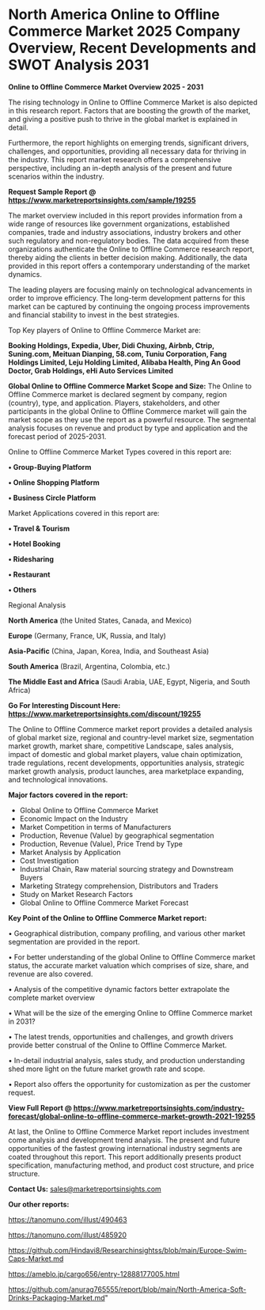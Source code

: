 # North America Online to Offline Commerce Market 2025 Company Overview, Recent Developments and SWOT Analysis 2031

<Strong> Online to Offline Commerce Market Overview 2025 - 2031</strong>

The rising technology in Online to Offline Commerce Market is also depicted in this research report. Factors that are boosting the growth of the market, and giving a positive push to thrive in the global market is explained in detail.

Furthermore, the report highlights on emerging trends, significant drivers, challenges, and opportunities, providing all necessary data for thriving in the industry. This report market research offers a comprehensive perspective, including an in-depth analysis of the present and future scenarios within the industry.

<strong>Request Sample Report @ <a href=https://www.marketreportsinsights.com/sample/19255>https://www.marketreportsinsights.com/sample/19255</a></strong>

The market overview included in this report provides information from a wide range of resources like government organizations, established companies, trade and industry associations, industry brokers and other such regulatory and non-regulatory bodies. The data acquired from these organizations authenticate the Online to Offline Commerce research report, thereby aiding the clients in better decision making. Additionally, the data provided in this report offers a contemporary understanding of the market dynamics.

The leading players are focusing mainly on technological advancements in order to improve efficiency. The long-term development patterns for this market can be captured by continuing the ongoing process improvements and financial stability to invest in the best strategies.

Top Key players of Online to Offline Commerce Market are:

<strong>Booking Holdings, Expedia, Uber, Didi Chuxing, Airbnb, Ctrip, Suning.com, Meituan Dianping, 58.com, Tuniu Corporation, Fang Holdings Limited, Leju Holding Limited, Alibaba Health, Ping An Good Doctor, Grab Holdings, eHi Auto Services Limited</strong>

<strong><b>Global Online to Offline Commerce Market Scope and Size:</b></strong>
The Online to Offline Commerce market is declared segment by company, region (country), type, and application. Players, stakeholders, and other participants in the global Online to Offline Commerce market will gain the market scope as they use the report as a powerful resource. The segmental analysis focuses on revenue and product by type and application and the forecast period of 2025-2031.

Online to Offline Commerce Market Types covered in this report are:

<strong>• Group-Buying Platform

• Online Shopping Platform

• Business Circle Platform</strong>

Market Applications covered in this report are:

<strong>• Travel & Tourism

• Hotel Booking

• Ridesharing

• Restaurant

• Others</strong> 

Regional Analysis

<strong>North America</strong> (the United States, Canada, and Mexico)

<strong>Europe</strong> (Germany, France, UK, Russia, and Italy)

<strong>Asia-Pacific</strong> (China, Japan, Korea, India, and Southeast Asia)

<strong>South America</strong> (Brazil, Argentina, Colombia, etc.)

<strong>The Middle East and Africa</strong> (Saudi Arabia, UAE, Egypt, Nigeria, and South Africa)

<strong>Go For Interesting Discount Here: <a href=https://www.marketreportsinsights.com/discount/19255>https://www.marketreportsinsights.com/discount/19255</a></strong>

The Online to Offline Commerce market report provides a detailed analysis of global market size, regional and country-level market size, segmentation market growth, market share, competitive Landscape, sales analysis, impact of domestic and global market players, value chain optimization, trade regulations, recent developments, opportunities analysis, strategic market growth analysis, product launches, area marketplace expanding, and technological innovations.

<strong><b>Major factors covered in the report:</b></strong>
<ul>
  <li>Global Online to Offline Commerce Market </li>
  <li>Economic Impact on the Industry</li>
  <li>Market Competition in terms of Manufacturers</li>
  <li>Production, Revenue (Value) by geographical segmentation</li>
  <li>Production, Revenue (Value), Price Trend by Type</li>
  <li>Market Analysis by Application</li>
  <li>Cost Investigation</li>
  <li>Industrial Chain, Raw material sourcing strategy and Downstream Buyers</li>
  <li>Marketing Strategy comprehension, Distributors and Traders</li>
  <li>Study on Market Research Factors</li>
  <li>Global Online to Offline Commerce Market Forecast</li>
</ul>

<strong><b>Key Point of the Online to Offline Commerce Market report:</b></strong>

• Geographical distribution, company profiling, and various other market segmentation are provided in the report.

• For better understanding of the global Online to Offline Commerce market status, the accurate market valuation which comprises of size, share, and revenue are also covered.

• Analysis of the competitive dynamic factors better extrapolate the complete market overview

• What will be the size of the emerging Online to Offline Commerce market in 2031?

• The latest trends, opportunities and challenges, and growth drivers provide better construal of the Online to Offline Commerce Market.

• In-detail industrial analysis, sales study, and production understanding shed more light on the future market growth rate and scope.

• Report also offers the opportunity for customization as per the customer request.

<strong><b>View Full Report @ <a href=https://www.marketreportsinsights.com/industry-forecast/global-online-to-offline-commerce-market-growth-2021-19255>https://www.marketreportsinsights.com/industry-forecast/global-online-to-offline-commerce-market-growth-2021-19255</a></b></strong>


At last, the Online to Offline Commerce Market report includes investment come analysis and development trend analysis. The present and future opportunities of the fastest growing international industry segments are coated throughout this report. This report additionally presents product specification, manufacturing method, and product cost structure, and price structure.

<strong>Contact Us:</strong>
sales@marketreportsinsights.com

<strong>Our other reports:</strong>

<a href=https://tanomuno.com/illust/490463>https://tanomuno.com/illust/490463</a>

<a href=https://tanomuno.com/illust/485920>https://tanomuno.com/illust/485920</a>

<a href=https://github.com/Hindavi8/Researchinsightss/blob/main/Europe-Swim-Caps-Market.md>https://github.com/Hindavi8/Researchinsightss/blob/main/Europe-Swim-Caps-Market.md</a>

<a href=https://ameblo.jp/cargo656/entry-12888177005.html>https://ameblo.jp/cargo656/entry-12888177005.html</a>

<a href=https://github.com/anurag765555/report/blob/main/North-America-Soft-Drinks-Packaging-Market.md>https://github.com/anurag765555/report/blob/main/North-America-Soft-Drinks-Packaging-Market.md</a>"
